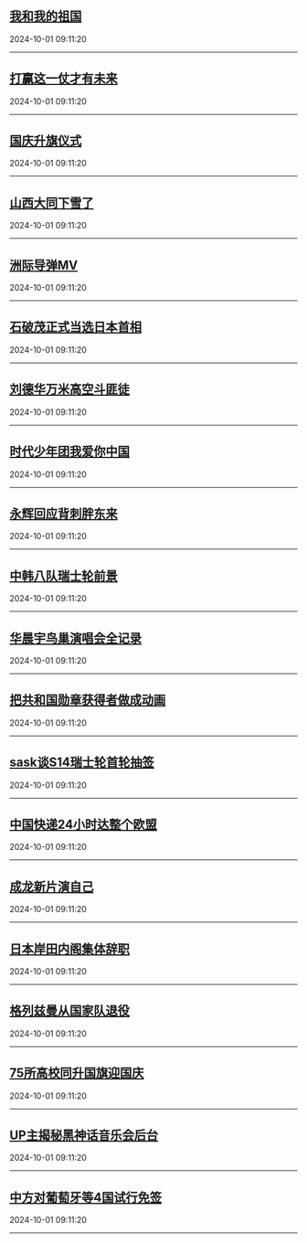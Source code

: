 ## [我和我的祖国](https://search.bilibili.com/all?vt=36849326&keyword=%E6%88%91%E5%92%8C%E6%88%91%E7%9A%84%E7%A5%96%E5%9B%BD&order=click)

2024-10-01 09:11:20

---
## [打赢这一仗才有未来](https://search.bilibili.com/all?vt=36849326&keyword=%E6%89%93%E8%B5%A2%E8%BF%99%E4%B8%80%E4%BB%97%E6%89%8D%E6%9C%89%E6%9C%AA%E6%9D%A5&order=click)

2024-10-01 09:11:20

---
## [国庆升旗仪式](https://search.bilibili.com/all?vt=36849326&keyword=%E5%9B%BD%E5%BA%86%E5%8D%87%E6%97%97%E4%BB%AA%E5%BC%8F&order=click)

2024-10-01 09:11:20

---
## [山西大同下雪了](https://search.bilibili.com/all?vt=36849326&keyword=%E5%B1%B1%E8%A5%BF%E5%A4%A7%E5%90%8C%E4%B8%8B%E9%9B%AA%E4%BA%86&order=click)

2024-10-01 09:11:20

---
## [洲际导弹MV](https://search.bilibili.com/all?vt=36849326&keyword=%E6%B4%B2%E9%99%85%E5%AF%BC%E5%BC%B9MV&order=click)

2024-10-01 09:11:20

---
## [石破茂正式当选日本首相](https://search.bilibili.com/all?vt=36849326&keyword=%E7%9F%B3%E7%A0%B4%E8%8C%82%E6%AD%A3%E5%BC%8F%E5%BD%93%E9%80%89%E6%97%A5%E6%9C%AC%E9%A6%96%E7%9B%B8&order=click)

2024-10-01 09:11:20

---
## [刘德华万米高空斗匪徒](https://search.bilibili.com/all?vt=36849326&keyword=%E5%88%98%E5%BE%B7%E5%8D%8E%E4%B8%87%E7%B1%B3%E9%AB%98%E7%A9%BA%E6%96%97%E5%8C%AA%E5%BE%92&order=click)

2024-10-01 09:11:20

---
## [时代少年团我爱你中国](https://search.bilibili.com/all?vt=36849326&keyword=%E6%97%B6%E4%BB%A3%E5%B0%91%E5%B9%B4%E5%9B%A2%E6%88%91%E7%88%B1%E4%BD%A0%E4%B8%AD%E5%9B%BD&order=click)

2024-10-01 09:11:20

---
## [永辉回应背刺胖东来](https://search.bilibili.com/all?vt=36849326&keyword=%E6%B0%B8%E8%BE%89%E5%9B%9E%E5%BA%94%E8%83%8C%E5%88%BA%E8%83%96%E4%B8%9C%E6%9D%A5&order=click)

2024-10-01 09:11:20

---
## [中韩八队瑞士轮前景](https://search.bilibili.com/all?vt=36849326&keyword=%E4%B8%AD%E9%9F%A9%E5%85%AB%E9%98%9F%E7%91%9E%E5%A3%AB%E8%BD%AE%E5%89%8D%E6%99%AF&order=click)

2024-10-01 09:11:20

---
## [华晨宇鸟巢演唱会全记录](https://search.bilibili.com/all?vt=36849326&keyword=%E5%8D%8E%E6%99%A8%E5%AE%87%E9%B8%9F%E5%B7%A2%E6%BC%94%E5%94%B1%E4%BC%9A%E5%85%A8%E8%AE%B0%E5%BD%95&order=click)

2024-10-01 09:11:20

---
## [把共和国勋章获得者做成动画](https://search.bilibili.com/all?vt=36849326&keyword=%E6%8A%8A%E5%85%B1%E5%92%8C%E5%9B%BD%E5%8B%8B%E7%AB%A0%E8%8E%B7%E5%BE%97%E8%80%85%E5%81%9A%E6%88%90%E5%8A%A8%E7%94%BB&order=click)

2024-10-01 09:11:20

---
## [sask谈S14瑞士轮首轮抽签](https://search.bilibili.com/all?vt=36849326&keyword=sask%E8%B0%88S14%E7%91%9E%E5%A3%AB%E8%BD%AE%E9%A6%96%E8%BD%AE%E6%8A%BD%E7%AD%BE&order=click)

2024-10-01 09:11:20

---
## [中国快递24小时达整个欧盟](https://search.bilibili.com/all?vt=36849326&keyword=%E4%B8%AD%E5%9B%BD%E5%BF%AB%E9%80%9224%E5%B0%8F%E6%97%B6%E8%BE%BE%E6%95%B4%E4%B8%AA%E6%AC%A7%E7%9B%9F&order=click)

2024-10-01 09:11:20

---
## [成龙新片演自己](https://search.bilibili.com/all?vt=36849326&keyword=%E6%88%90%E9%BE%99%E6%96%B0%E7%89%87%E6%BC%94%E8%87%AA%E5%B7%B1&order=click)

2024-10-01 09:11:20

---
## [日本岸田内阁集体辞职](https://search.bilibili.com/all?vt=36849326&keyword=%E6%97%A5%E6%9C%AC%E5%B2%B8%E7%94%B0%E5%86%85%E9%98%81%E9%9B%86%E4%BD%93%E8%BE%9E%E8%81%8C&order=click)

2024-10-01 09:11:20

---
## [格列兹曼从国家队退役](https://search.bilibili.com/all?vt=36849326&keyword=%E6%A0%BC%E5%88%97%E5%85%B9%E6%9B%BC%E4%BB%8E%E5%9B%BD%E5%AE%B6%E9%98%9F%E9%80%80%E5%BD%B9&order=click)

2024-10-01 09:11:20

---
## [75所高校同升国旗迎国庆](https://search.bilibili.com/all?vt=36849326&keyword=75%E6%89%80%E9%AB%98%E6%A0%A1%E5%90%8C%E5%8D%87%E5%9B%BD%E6%97%97%E8%BF%8E%E5%9B%BD%E5%BA%86&order=click)

2024-10-01 09:11:20

---
## [UP主揭秘黑神话音乐会后台](https://search.bilibili.com/all?vt=36849326&keyword=UP%E4%B8%BB%E6%8F%AD%E7%A7%98%E9%BB%91%E7%A5%9E%E8%AF%9D%E9%9F%B3%E4%B9%90%E4%BC%9A%E5%90%8E%E5%8F%B0&order=click)

2024-10-01 09:11:20

---
## [中方对葡萄牙等4国试行免签](https://search.bilibili.com/all?vt=36849326&keyword=%E4%B8%AD%E6%96%B9%E5%AF%B9%E8%91%A1%E8%90%84%E7%89%99%E7%AD%894%E5%9B%BD%E8%AF%95%E8%A1%8C%E5%85%8D%E7%AD%BE&order=click)

2024-10-01 09:11:20

---
